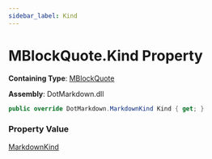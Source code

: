 ```yaml
---
sidebar_label: Kind
---
```


# MBlockQuote\.Kind Property

**Containing Type**: [MBlockQuote](../index.md)

**Assembly**: DotMarkdown\.dll

```csharp
public override DotMarkdown.MarkdownKind Kind { get; }
```

### Property Value

[MarkdownKind](../../../MarkdownKind/index.md)

